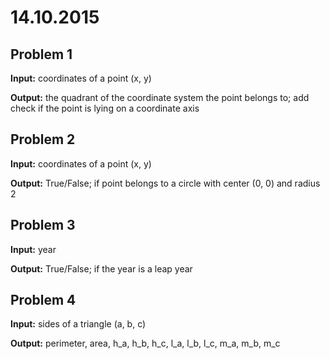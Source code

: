 # 14.10.2015

## Problem 1

**Input:** coordinates of a point (x, y)

**Output:** the quadrant of the coordinate system the point belongs to; add check if the point is lying on a coordinate axis


## Problem 2

**Input:** coordinates of a point (x, y)

**Output:** True/False; if point belongs to a circle with center (0, 0) and radius 2


## Problem 3

**Input:** year

**Output:** True/False; if the year is a leap year


## Problem 4

**Input:** sides of a triangle (a, b, c)

**Output:** perimeter, area, h_a, h_b, h_c, l_a, l_b, l_c, m_a, m_b, m_c


